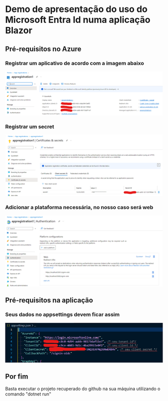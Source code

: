 # Demo de apresentação do uso do Microsoft Entra Id numa aplicação Blazor

## Pré-requisitos no Azure

### Registrar um aplicativo de acordo com a imagem abaixo

![Registro de aplicação](images/app_registrations.png)

### Registrar um secret

![Registro de secret](images/add_client_secret.png)

### Adicionar a plataforma necessária, no nosso caso será web

![Registro de plataforma web](images/add_platform.png)

## Pré-requisitos na aplicação

### Seus dados no appsettings devem ficar assim

![Registro de dados appsettings](images/dados_appsettings.png)

## Por fim

Basta executar o projeto recuperado do github na sua máquina utilizando o comando "dotnet run"
